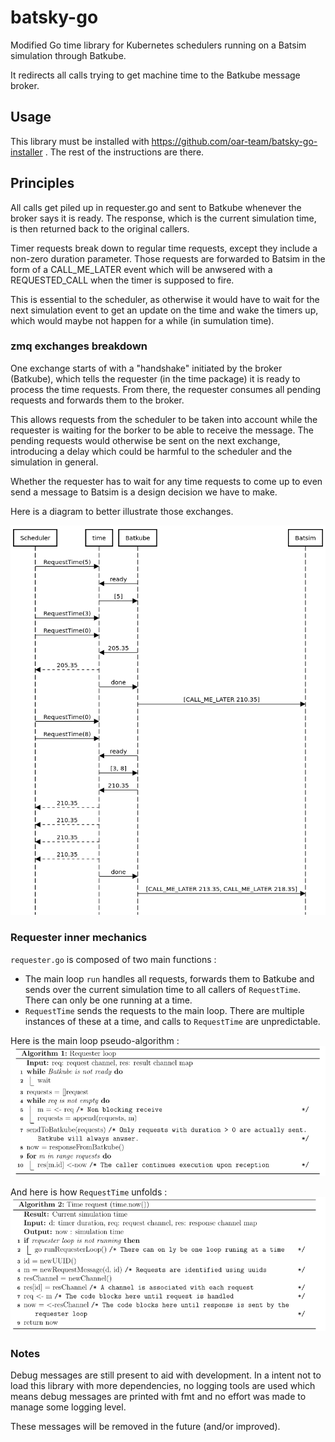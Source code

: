 # batsky-go

Modified Go time library for Kubernetes schedulers running on a Batsim
simulation through Batkube.

It redirects all calls trying to get machine time to the Batkube message
broker.

## Usage
This library must be installed with
https://github.com/oar-team/batsky-go-installer . The rest of the
instructions are there.

## Principles
All calls get piled up in requester.go and sent to Batkube whenever the broker
says it is ready. The response, which is the current simulation time, is then
returned back to the original callers.

Timer requests break down to regular time requests, except they include a
non-zero duration parameter. Those requests are forwarded to Batsim in the form
of a CALL_ME_LATER event which will be anwsered with a REQUESTED_CALL when the
timer is supposed to fire.

This is essential to the scheduler, as otherwise it would have to wait for the
next simulation event to get an update on the time and wake the timers up,
which would maybe not happen for a while (in sumulation time).

### zmq exchanges breakdown
One exchange starts of with a "handshake" initiated by the broker (Batkube),
which tells the requester (in the time package) it is ready to process the time
requests. From there, the requester consumes all pending requests and forwards
them to the broker.

This allows requests from the scheduler to be taken into account while the
requester is waiting for the borker to be able to receive the message. The
pending requests would otherwise be sent on the next exchange, introducing a
delay which could be harmful to the scheduler and the simulation in general.

Whether the requester has to wait for any time requests to come up to even send
a message to Batsim is a design decision we have to make.

Here is a diagram to better illustrate those exchanges.

![requester - broker exchanges](imgs/requester-broker.png)

### Requester inner mechanics
`requester.go` is composed of two main functions :
* The main loop `run` handles all requests, forwards them to Batkube and
sends over the current simulation time to all callers of `RequestTime`. There
can only be one running at a time.
* `RequestTime` sends the requests to the main loop. There are multiple
instances of these at a time, and calls to `RequestTime` are unpredictable.

Here is the main loop pseudo-algorithm : 
![main loop](imgs/alg-req-loop.png)

And here is how `RequestTime` unfolds :
![request time](imgs/alg-now.png)

### Notes
Debug messages are still present to aid with development. In a intent not to
load this library with more dependencies, no logging tools are used which means
debug messages are printed with fmt and no effort was made to manage some
logging level.

These messages will be removed in the future (and/or improved).
